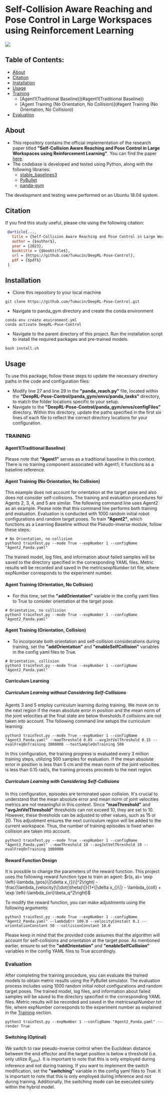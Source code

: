 # Self-Collision Aware Reaching and Pose Control in Large Workspaces using Reinforcement Learning
![](https://github.com/Tumucin/DeepRL-Pose-Control/blob/PoseControlConda/panda_gym/robots.gif)
## Table of Contents: 
- [About](#about)
- [Citation](#citation)
- [Installation](#installation)
- [Usage](#usage)
- [Training](#training)
  - [Agent1(Traditional Baseline)](#agent1(Traditional Baseline))
  - [Agent Training (No Orientation, No Collision)](#agent Training (No Orientation, No Collision))
- [Evaluation](#evaluation)
## About
- This repository contains the official implementation of the research paper titled **"Self-Collision Aware Reaching and Pose Control in Large Workspaces using Reinforcement Learning"**. You can find the paper [here](https://github.com/Tumucin/DeepRL-Pose-Control).
- The codebase is developed and tested using Python, along with the following libraries:
  - [stable_baselines3](https://github.com/DLR-RM/stable-baselines3)
  - [PyBullet](https://github.com/bulletphysics/bullet3)
  - [panda-gym](https://github.com/qgallouedec/panda-gym)

The development and testing were performed on an Ubuntu 18.04 system.
## Citation
If you find this study useful, please cite using the following citation:
```bibtex
 @article{...,
   title = {Self-Collision Aware Reaching and Pose Control in Large Workspaces using Reinforcement Learning},
   author = {$author$},
   year = {2023},
   booktitle = {$booktitle$},
   url = {https://github.com/Tumucin/DeepRL-Pose-Control},
   pdf = {$pdf$}
 }
```
## Installation
- Clone this repository to your local machine
```setup
git clone https://github.com/Tumucin/DeepRL-Pose-Control.git
```
- Navigate to panda_gym directory and create the conda environment
```setup
conda env create environment.yml
conda activate DeepRL-Pose-Control
```
- Navigate to the parent directory of this project. Run the installation script to install the required packages and pre-trained models.
```setup
bash install.sh
```
## Usage

To use this package, follow these steps to update the necessary directory paths in the code and configuration files:
- Modify line 27 and line 29 in the **"panda_reach.py"** file, located within the **"DeepRL-Pose-Control/panda_gym/envs/panda_tasks"** directory, to match the folder locations specific to your setup.
- Navigate to the **"DeepRL-Pose-Control/panda_gym/envs/configFiles"** directory. Within this directory,  update the paths specified in the first six lines of each file to reflect the correct directory locations for your configuration.

### TRAINING
#### Agent1(Traditional Baseline)
Please note that **"Agent1"** serves as a traditional baseline in this context. There is no training component associated with Agent1; it functions as a baseline reference.
#### Agent Training (No Orientation, No Collision)
This example does not account for orientation at the target pose and also does not consider self-collisions.
The training and evaluation procedures for Agents 2, 3, 4, and 5 are similar. The following command line uses Agent2 as an example. Please note that this command line performs both training and evaluation. Evaluation is conducted with 1000 random initial robot configurations and random target poses.
To train **"Agent2"**, which functions as a Learning Baseline without the Pseudo-inverse module, follow these steps:
```setup
# No Orientation, no collision
python3 trainTest.py --mode True --expNumber 1 --configName "Agent2_Panda.yaml"
```
The trained model, log files, and information about failed samples will be saved to the directory specified in the corresponding YAML files. Metric results will be recorded and saved in the metrics$expNumber$.txt file, where expNumber corresponds to the experiment number.

#### Agent Training (Orientation, No Collision)
- For this time, set the **"addOrientation"** variable in the config yaml files to True to consider orientation at the target pose.
```setup
# Orientation, no collision
python3 trainTest.py --mode True --expNumber 1 --configName "Agent2_Panda.yaml"
```
#### Agent Training (Orientation, Collision)
- To incorporate both orientation and self-collision considerations during training, set the **"addOrientation"** and **"enableSelfCollision"** variables in the config yaml files to True.
```setup
# Orientation, collision
python3 trainTest.py --mode True --expNumber 1 --configName "Agent2_Panda.yaml"
```
#### Curriculum Learning
##### Curriculum Learning without Considering Self-Collisions
Agents 3 and 5 employ curriculum learning during training. We move on to the next region if the mean absolute error in position and the mean norm of the joint velocities at the final state are below thresholds if collisions are not taken into account. The following command line setups the curriculum learning:
```setup
python3 trainTest.py --mode True --expNumber 1 --configName "Agent3_Panda.yaml" --maeThreshold 0.05 --avgJntVelThreshold 0.15 --evalFreqOnTraining 3000000 --testSampleOnTraining 500
```
In this configuration, the training progress is evaluated every 3 million training steps, utilizing 500 samples for evaluation. If the mean absolute error in position is less than 5 cm and the mean norm of the joint velocities is less than 0.15 rad/s, the training process proceeds to the next region.
##### Curriculum Learning with Considering Self-Collisions
In this configuration, episodes are terminated upon collision. It's crucial to understand that the mean absolute error and mean norm of joint velocities metrics are not meaningful in this context.  Since **"maeThreshold"** and **"avgJntVelThreshold"** thresholds can not exceed 10, they are set to 10. However, these thresholds can be adjusted to other values, such as 15 or 20. This adjustment ensures the next curriculum region will be added to the current workspace. Thus, the number of training episodes is fixed when collision are taken into account. 
```setup
python3 trainTest.py --mode True --expNumber 1 --configName "Agent3_Panda.yaml" --maeThreshold 10 --avgJntVelThreshold 10 --evalFreqOnTraining 3000000
```
#### Reward Function Design
It is possible to change the parameters of the reward function. This project uses the following reward function type to train an agent:
$`r(s, a)= \exp \left(-\lambda_{pos}\|(\delta x_{})\|^2\right)  -\frac{\lambda_{velocity}\|\dot{\theta}\|}{1+\|\delta x_{}\|} - \lambda_{coll} + \exp \left(-\lambda_{ori}\beta_q^2\right)`$

To modify the reward function, you can make adjustments using the following arguments:
```setup
python3 trainTest.py --mode True --expNumber 1 --configName "Agent2_Panda.yaml" --lambdaErr 100.0 --velocityConstant 0.1 --orientationConstant 50 --collisionConstant 10.0
```
Please keep in mind that the provided code assumes that the algorithm will account for self-collisions and orientation at the target pose. As mentioned earlier, ensure to set the **"addOrientation"** and **"enableSelfCollision"** variables in the config YAML files to True accordingly.

### Evaluation
After completing the training procedure, you can evaluate the trained models to obtain metric results using the PyBullet simulator. The evaluation process includes using 1000 random initial robot configurations and random target poses. The trained model, log files, and information about failed samples will be saved to the directory specified in the corresponding YAML files. Metric results will be recorded and saved in the metrics$expNumber$.txt file, where expNumber corresponds to the experiment number as explained in the [Training](#training) section.
```setup
python3 trainTest.py --expNumber 1 --configName "Agent2_Panda.yaml" --render True
```
#### Switching (Optinal)
We switch to raw pseudo-inverse control when the Euclidean distance between the end effector and the target position is below a threshold (i.e. only utilize $`\theta_{pinv}`$). It is important to note that this is only employed during inference and not during training.
If you want to implement the switch modification, set the **"switching"** variable in the config yaml files to True. It is important to note that this is only employed during inference and not during training. Additionally, the switching mode can be executed solely within the hybrid model.




